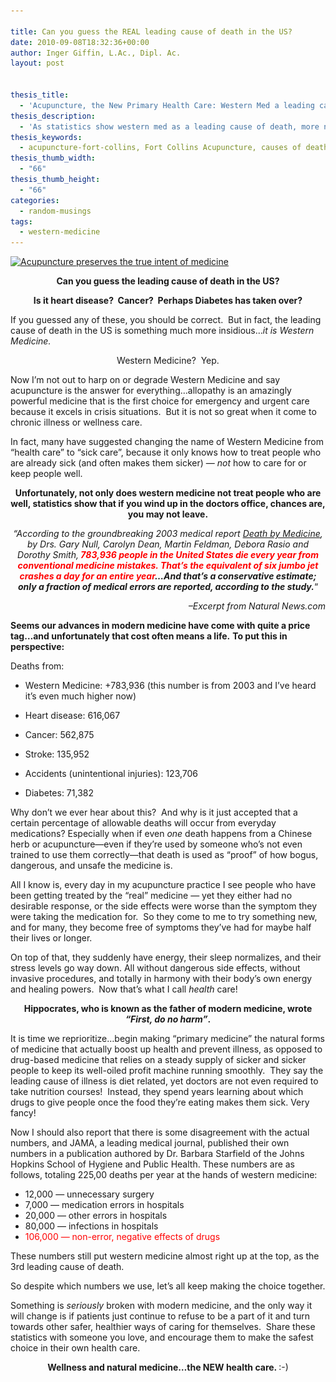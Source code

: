 ```yaml
---

title: Can you guess the REAL leading cause of death in the US?
date: 2010-09-08T18:32:36+00:00
author: Inger Giffin, L.Ac., Dipl. Ac.
layout: post


thesis_title:
  - 'Acupuncture, the New Primary Health Care: Western Med a leading cause of death'
thesis_description:
  - 'As statistics show western med as a leading cause of death, more need to turn to natural medicines like acupuncture that are safer & prevent disease  '
thesis_keywords:
  - acupuncture-fort-collins, Fort Collins Acupuncture, causes of death
thesis_thumb_width:
  - "66"
thesis_thumb_height:
  - "66"
categories:
  - random-musings
tags:
  - western-medicine
---
```

[<img class="size-full wp-image-915 alignleft" title="Acupuncture preserves the true intent of medicine" src="/assets/images/wp-content/uploads/2010/09/medicine.jpg" alt="Acupuncture preserves the true intent of medicine" width="113" height="113" srcset="/assets/images/wp-content/uploads/2010/09/medicine.jpg 225w, /assets/images/wp-content/uploads/2010/09/medicine-150x149.jpg 150w" sizes="(max-width: 113px) 100vw, 113px" />](/assets/images/wp-content/uploads/2010/09/medicine.jpg)

<p style="text-align: center;">
  <strong>Can you guess the leading cause of death in the US?</strong>
</p>

<p style="text-align: center;">
  <strong>Is it heart disease?  Cancer?  Perhaps Diabetes has taken over?</strong>
</p>

If you guessed any of these, you should be correct.  But in fact, the leading cause of death in the US is something much more insidious&#8230;_it is Western Medicine._ 

<p style="text-align: center;">
  Western Medicine?  Yep.
</p>

Now I&#8217;m not out to harp on or degrade Western Medicine and say acupuncture is the answer for everything&#8230;allopathy is an amazingly powerful medicine that is the first choice for emergency and urgent care because it excels in crisis situations.  But it is not so great when it come to chronic illness or wellness care.

In fact, many have suggested changing the name of Western Medicine from &#8220;health care&#8221; to &#8220;sick care&#8221;, because it only knows how to treat people who are already sick (and often makes them sicker) &#8212; _not_ how to care for or keep people well.

<p style="text-align: center;">
  <strong>Unfortunately, not only does western medicine not treat people who are well, statistics show that if you wind up in the doctors office, chances are, you may not leave.</strong>
</p>

<p style="text-align: center;">
  <em>&#8220;According to the groundbreaking 2003 medical report <a title="Death by Medicine" href="http://www.lef.org/magazine/mag2004/mar2004_awsi_death_01.htm" target="_blank" rel="noopener">Death by Medicine</a>, by Drs. Gary Null, Carolyn Dean, Martin Feldman, Debora Rasio and Dorothy Smith,<strong> <span style="color: #ff0000;">783,936 people in the United States die every year from conventional medicine mistakes. That&#8217;s the equivalent of six jumbo jet crashes a day for an entire year</span>&#8230;And that&#8217;s a conservative estimate; only a fraction of medical errors are reported, according to the study.</strong></em>&#8220;
</p>

<p style="text-align: right;">
  <em>&#8211;Excerpt from Natural News.com</em>
</p>

**Seems our advances in modern medicine have come with quite a price tag&#8230;and unfortunately that cost often means a life.** **To put this in perspective:**

Deaths from:

  * Western Medicine: +783,936 (this number is from 2003 and I&#8217;ve heard it&#8217;s even much higher now)

<div>
  <ul>
    <li>
      Heart disease: 616,067
    </li>
  </ul>
</div>

<div>
  <ul>
    <li>
      Cancer: 562,875
    </li>
  </ul>
</div>

<div>
  <ul>
    <li>
      Stroke: 135,952
    </li>
  </ul>
</div>

<div>
  <ul>
    <li>
      Accidents (unintentional injuries): 123,706
    </li>
  </ul>
</div>

  * Diabetes: 71,382

Why don&#8217;t we ever hear about this?  And why is it just accepted that a certain percentage of allowable deaths will occur from everyday medications? Especially when if even _one_ death happens from a Chinese herb or acupuncture&#8212;even if they&#8217;re used by someone who&#8217;s not even trained to use them correctly&#8212;that death is used as &#8220;proof&#8221; of how bogus, dangerous, and unsafe the medicine is.

All I know is, every day in my acupuncture practice I see people who have been getting treated by the &#8220;real&#8221; medicine &#8212; yet they either had no desirable response, or the side effects were worse than the symptom they were taking the medication for.  So they come to me to try something new, and for many, they become free of symptoms they&#8217;ve had for maybe half their lives or longer.

On top of that, they suddenly have energy, their sleep normalizes, and their stress levels go way down. All without dangerous side effects, without invasive procedures, and totally in harmony with their body&#8217;s own energy and healing powers.  Now that&#8217;s what I call _health_ care!

<p style="text-align: center;">
  <strong>Hippocrates, who is known as the father of modern medicine, wrote <em>&#8220;First, do no harm&#8221;</em>. </strong>
</p>

It is time we reprioritize&#8230;begin making &#8220;primary medicine&#8221; the natural forms of medicine that actually boost up health and prevent illness, as opposed to drug-based medicine that relies on a steady supply of sicker and sicker people to keep its well-oiled profit machine running smoothly.  They say the leading cause of illness is diet related, yet doctors are not even required to take nutrition courses!  Instead, they spend years learning about which drugs to give people once the food they&#8217;re eating makes them sick. Very fancy!

Now I should also report that there is some disagreement with the actual numbers, and JAMA, a leading medical journal, published their own numbers in a publication authored by Dr. Barbara Starfield of the Johns Hopkins School of Hygiene and Public Health. These numbers are as follows, totaling 225,00 deaths per year at the hands of western medicine:

  * 12,000 &#8212; unnecessary surgery
  * 7,000 &#8212; medication errors in hospitals
  * 20,000 &#8212; other errors in hospitals
  * 80,000 &#8212; infections in hospitals
  * <span style="color: #ff0000;">106,000 &#8212; non-error, negative effects of drugs </span>

These numbers still put western medicine almost right up at the top, as the 3rd leading cause of death.

So despite which numbers we use, let&#8217;s all keep making the choice together.

Something is _seriously_ broken with modern medicine, and the only way it will change is if patients just continue to refuse to be a part of it and turn towards other safer, healthier ways of caring for themselves.  Share these statistics with someone you love, and encourage them to make the safest choice in their own health care.

<p style="text-align: center;">
  <strong>Wellness and natural medicine&#8230;the NEW health care. </strong> :-)
</p>

<p style="text-align: center;">
  <strong> </strong>
</p>